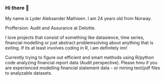 ### Hi there 👋

My name is Lyder Aleksander Mathisen. I am 24 years old from Norway. 

Proffersion: Audit and Assurance at Deloitte. 

I love projects that consist of something like datasience, time series, financial modelling or just abstract problemsolving about anything that is exiting. If its at least involves coding in R, i am definitely inn!


Currently trying to figure out efficient and smart methods using R/python code analyzing financial report data (Audit perspective). Please hmu if you are experienced modelling financial statement data - or mining text/pdf files to analyzable datasets. 





